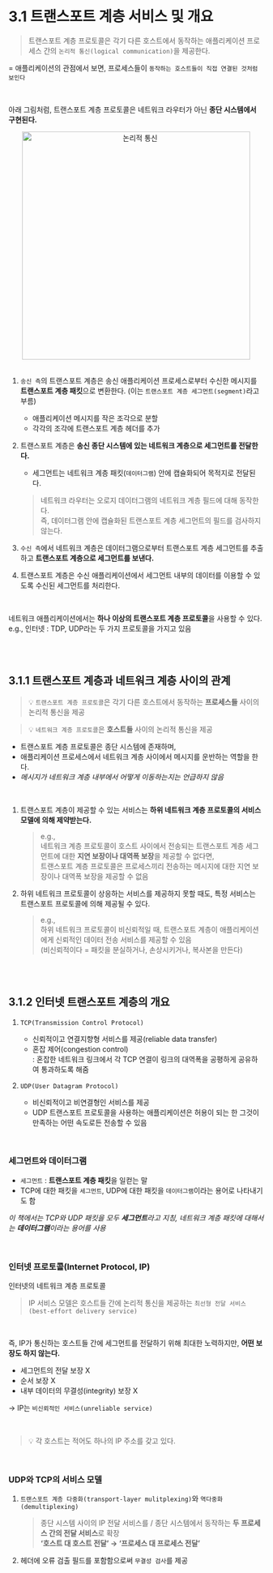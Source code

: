 # 3.1 트랜스포트 계층 서비스 및 개요

> 트랜스포트 계층 프로토콜은 각기 다른 호스트에서 동작하는 애플리케이션 프로세스 간의 `논리적 통신(logical communication)`을 제공한다.

= 애플리케이션의 관점에서 보면, 프로세스들이 `동작하는 호스트들이 직접 연결된 것처럼 보인다`

<br/>

아래 그림처럼, 트랜스포트 계층 프로토콜은 네트워크 라우터가 아닌 **종단 시스템에서 구현된다.**

<p align="center"><img width="450" alt="논리적 통신" src="https://user-images.githubusercontent.com/86337233/211300154-5efb3c66-2ccb-4388-a301-df582a4ac1f5.png">

<br/>
<br/>

1. `송신 측`의 트랜스포트 계층은 송신 애플리케이션 프로세스로부터 수신한 메시지를 **트랜스포트 계층 패킷**으로 변환한다.
   (이는 `트랜스포트 계층 세그먼트(segment)`라고 부름)
    - 애플리케이션 메시지를 작은 조각으로 분할
    - 각각의 조각에 트랜스포트 계층 헤더를 추가


2. 트랜스포트 계층은 **송신 종단 시스템에 있는 네트워크 계층으로 세그먼트를 전달한다.**
    - 세그먼트는 네트워크 계층 패킷(`데이터그램`) 안에 캡슐화되어 목적지로 전달된다.

   > 네트워크 라우터는 오로지 데이터그램의 네트워크 계층 필드에 대해 동작한다.  
   > 즉, 데이터그램 안에 캡슐화된 트랜스포트 계층 세그먼트의 필드를 검사하지 않는다.


3. `수신 측`에서 네트워크 계층은 데이터그램으로부터 트랜스포트 계층 세그먼트를 추출하고 **트랜스포트 계층으로 세그먼트를 보낸다.**


4. 트랜스포트 계층은 수신 애플리케이션에서 세그먼트 내부의 데이터를 이용할 수 있도록 수신된 세그먼트를 처리한다.

<br/>

네트워크 애플리케이션에서는 **하나 이상의 트랜스포트 계층 프로토콜**을 사용할 수 있다.  
e.g., 인터넷 : TDP, UDP라는 두 가지 프로토콜을 가지고 있음

<br/>
<br/>

## 3.1.1 트랜스포트 계층과 네트워크 계층 사이의 관계

> 💡 `트랜스포트 계층 프로토콜`은 각기 다른 호스트에서 동작하는 **프로세스들** 사이의 논리적 통신을 제공

> 💡 `네트워크 계층 프로토콜`은 **호스트들** 사이의 논리적 통신을 제공

- 트랜스포트 계층 프로토콜은 종단 시스템에 존재하며,
- 애플리케이션 프로세스에서 네트워크 계층 사이에서 메시지를 운반하는 역할을 한다.
- *메시지가 네트워크 계층 내부에서 어떻게 이동하는지는 언급하지 않음*

<br/>

1. 트랜스포트 계층이 제공할 수 있는 서비스는 **하위 네트워크 계층 프로토콜의 서비스 모델에 의해 제약받는다.**

   > e.g.,  
   > 네트워크 계층 프로토콜이 호스트 사이에서 전송되는 트랜스포트 계층 세그먼트에 대한 **지연 보장이나 대역폭 보장**을 제공할 수 없다면,  
   > 트랜스포트 계층 프로토콜은 프로세스끼리 전송하는 메시지에 대한 지연 보장이나 대역폭 보장을 제공할 수 없음


2. 하위 네트워크 프로토콜이 상응하는 서비스를 제공하지 못할 때도, 특정 서비스는 트랜스포트 프로토콜에 의해 제공될 수 있다.

   > e.g.,  
   > 하위 네트워크 프로토콜이 비신뢰적일 때, 트랜스포트 계층이 애플리케이션에게 신뢰적인 데이터 전송 서비스를 제공할 수 있음  
   > (비신뢰적이다 = 패킷을 분실하거나, 손상시키거나, 복사본을 만든다)

<br/>
<br/>

## 3.1.2 인터넷 트랜스포트 계층의 개요

1. `TCP(Transmission Control Protocol)`
    - 신뢰적이고 연결지향형 서비스를 제공(reliable data transfer)
    - 혼잡 제어(congestion control)  
      : 혼잡한 네트워크 링크에서 각 TCP 연결이 링크의 대역폭을 공평하게 공유하여 통과하도록 해줌


2. `UDP(User Datagram Protocol)`
    - 비신뢰적이고 비연결형인 서비스를 제공
    - UDP 트랜스포트 프로토콜을 사용하는 애플리케이션은 허용이 되는 한 그것이 만족하는 어떤 속도로든 전송할 수 있음

<br/>

### 세그먼트와 데이터그램

- `세그먼트` : **트랜스포트 계층 패킷**을 일컫는 말
- TCP에 대한 패킷을 `세그먼트`, UDP에 대한 패킷을 `데이터그램`이라는 용어로 나타내기도 함

*이 책에서는 TCP와 UDP 패킷을 모두 **세그먼트**라고 지칭, 네트워크 계층 패킷에 대해서는 **데이터그램**이라는 용어를 사용*

<br/>

### 인터넷 프로토콜(Internet Protocol, IP)

인터넷의 네트워크 계층 프로토콜

> IP 서비스 모델은 호스트들 간에 논리적 통신을 제공하는 `최선형 전달 서비스(best-effort delivery service)`

<br/>

즉, IP가 통신하는 호스트들 간에 세그먼트를 전달하기 위해 최대한 노력하지만, **어떤 보장도 하지 않는다.**

- 세그먼트의 전달 보장 X
- 순서 보장 X
- 내부 데이터의 무결성(integrity) 보장 X

→ IP는 `비신뢰적인 서비스(unreliable service)`

<br/>

> 💡 각 호스트는 적어도 하나의 IP 주소를 갖고 있다.

<br/>

### UDP와 TCP의 서비스 모델

1. `트랜스포트 계층 다중화(transport-layer mulitplexing)`와 `역다중화(demultiplexing)`

   > 종단 시스템 사이의 IP 전달 서비스를 / 종단 시스템에서 동작하는 **두 프로세스 간의 전달 서비스**로 확장  
   > **‘호스트 대 호스트 전달’ → ‘프로세스 대 프로세스 전달’**


2. 헤더에 오류 검출 필드를 포함함으로써 `무결성 검사`를 제공
